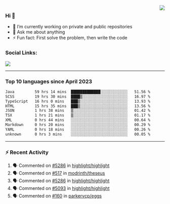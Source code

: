 <!--
<a href="https://wuffy.eu">
  <img align="right" src="https://github.com/ngloader/ngloader/blob/devcard/devcard.png" height="410" width="300" alt="NgLoader's Dev Card"/>
</a>
-->

<a href="https://wuffy.eu">
  <img align="right" src="https://github-readme-stats.vercel.app/api?username=ngloader&count_private=true&include_all_commits=true&show_icons=true&theme=dracula" />
</a>

### Hi 👋
- 🔭 I’m currently working on private and public repositories
- 💬 Ask me about anything
- ⚡ Fun fact: First solve the problem, then write the code

### Social Links:
<a href="https://discord.gg/jUtRU5Q">
  <img src="https://dcbadge.vercel.app/api/shield/128286216708685824?style=flat&theme=clean&compact=true" />
</a>

<!--
---

<div>
  <img src="https://github-readme-stats.vercel.app/api/wakatime?username=NgLoader&api_domain=wakapi.wuffy.dev&bg_color=282a36&title_color=ff6e96&icon_color=2F855A&text_color=ffffff&custom_title=Week%20Stats&layout=compact" />
</div>

---

<div>
  <img height="170" align="left" src="https://github-readme-stats.vercel.app/api?username=ngloader&count_private=true&include_all_commits=true&show_icons=true&theme=dracula" />
  <img src="https://github-readme-stats.vercel.app/api/top-langs/?username=ngloader&layout=compact&theme=dracula" />
</div>

---

<a href="https://github.com/ryo-ma/github-profile-trophy">
  <img width=800 src="https://github-profile-trophy.vercel.app/?username=ngloader&column=8&theme=dracula&no-frame=true"/>
</a>
-->

---

### Top 10 languages since April 2023

<!--START_SECTION:waka-->

```txt
Java         59 hrs 14 mins  █████████████░░░░░░░░░░░░   51.56 %
SCSS         19 hrs 30 mins  ████▒░░░░░░░░░░░░░░░░░░░░   16.97 %
TypeScript   16 hrs 0 mins   ███▒░░░░░░░░░░░░░░░░░░░░░   13.93 %
HTML         15 hrs 35 mins  ███▒░░░░░░░░░░░░░░░░░░░░░   13.56 %
JSON         1 hrs 38 mins   ▒░░░░░░░░░░░░░░░░░░░░░░░░   01.42 %
TSX          1 hrs 21 mins   ▒░░░░░░░░░░░░░░░░░░░░░░░░   01.17 %
XML          0 hrs 44 mins   ░░░░░░░░░░░░░░░░░░░░░░░░░   00.64 %
Markdown     0 hrs 20 mins   ░░░░░░░░░░░░░░░░░░░░░░░░░   00.29 %
YAML         0 hrs 18 mins   ░░░░░░░░░░░░░░░░░░░░░░░░░   00.26 %
unknown      0 hrs 3 mins    ░░░░░░░░░░░░░░░░░░░░░░░░░   00.05 %
```

<!--END_SECTION:waka-->

---

### :zap: Recent Activity
<!--START_SECTION:activity-->
1. 🗣 Commented on [#5286](https://github.com/highlight/highlight/pull/5286#issuecomment-1682811575) in [highlight/highlight](https://github.com/highlight/highlight)
2. 🗣 Commented on [#517](https://github.com/modrinth/theseus/issues/517#issuecomment-1676043730) in [modrinth/theseus](https://github.com/modrinth/theseus)
3. 🗣 Commented on [#5286](https://github.com/highlight/highlight/pull/5286#issuecomment-1670302065) in [highlight/highlight](https://github.com/highlight/highlight)
4. 🗣 Commented on [#5093](https://github.com/highlight/highlight/pull/5093#issuecomment-1670293121) in [highlight/highlight](https://github.com/highlight/highlight)
5. 🗣 Commented on [#160](https://github.com/parkervcp/eggs/issues/160#issuecomment-1664349963) in [parkervcp/eggs](https://github.com/parkervcp/eggs)
<!--END_SECTION:activity-->
